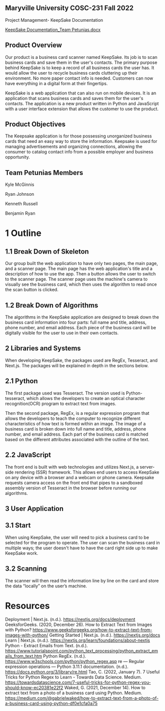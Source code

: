 ## Maryville University COSC-231 Fall 2022
Project Management- KeepSake Documentation 

[KeepSake Documentation_Team Petunias.docx](https://github.com/russell-maryville/COSC-231/files/10180737/KeepSake.Documentation_Team.Petunias.docx)



## Product Overview

Our product is a business card scanner named KeepSake. Its job is to scan business cards and save them in the user's contacts. The primary purpose behind KeepSake is to keep a record of all business cards the user has. It would allow the user to recycle business cards cluttering up their environment. No more paper contact info is needed. Customers can now have everything in a digital form at their fingertips. 

KeepSake is a web application that can also run on mobile devices. It is an application that scans business cards and saves them for the user's contacts. The application is a new product written in Python and JavaScript with a user interface extension that allows the customer to use the product. 


## Product Objectives

The Keepsake application is for those possessing unorganized business cards that need an easy way to store the information. Keepsake is used for managing advertisements and organizing connections, allowing the consumer to catalog contact info from a possible employer and business opportunity. 

## Team Petunias Members

Kyle McGinnis

Ryan Johnson

Kenneth Russell

Benjamin Ryan




# 1 Outline 
## 1.1 Break Down of Skeleton
Our group built the web application to have only two pages, the main page, and a scanner page. The main page has the web application's title and a description of how to use the app. Then a button allows the user to switch to the scanner page. The scanner page uses the machine's camera to visually see the business card, which then uses the algorithm to read once the scan button is clicked.

## 1.2 Break Down of Algorithms
The algorithms in the KeepSake application are designed to break down the business card information into four parts: full name and title, address, phone number, and email address. Each piece of the business card will be digitally visible for the user to use in their own contacts.


## 2 Libraries and Systems

When developing KeepSake, the packages used are RegEx, Tesseract, and Next.js. The packages will be explained in depth in the sections below.

## 2.1 Python 
The first package used was Tesseract. The version used is Python-tesseract, which allows the developers to create an optical character recognition(OCR) program to extract text from images. 

Then the second package, RegEx, is a regular expression program that allows the developers to teach the computer to recognize different characteristics of how text is formed within an image. The image of a business card is broken down into full name and title, address, phone number, and email address. Each part of the business card is matched based on the different attributes associated with the outline of the text.

## 2.2 JavaScript
The front end is built with web technologies and utilizes Next.js, a server-side rendering (SSR) framework. This allows end users to access KeepSake on any device with a browser and a webcam or phone camera. Keepsake requests camera access on the front end that pipes to a sandboxed assembly version of Tesseract in the browser before running our algorithms.

## 3 User Application 
## 3.1 Start 
When using KeepSake, the user will need to pick a business card to be selected for the program to operate. The user can scan the business card in multiple ways; the user doesn't have to have the card right side up to make KeepSake work.


## 3.2 Scanning
The scanner will then read the information line by line on the card and store the data “locally” on the user’s machine.

# Resources

Deployment | Next.js. (n.d.). https://nextjs.org/docs/deployment 
GeeksforGeeks. (2020, December 26). How to Extract Text from Images with Python? https://www.geeksforgeeks.org/how-to-extract-text-from-images-with-python/ 
Getting Started | Next.js. (n.d.). https://nextjs.org/docs 
Learn | Next.js. (n.d.). https://nextjs.org/learn/foundations/about-nextjs 
Python - Extract Emails from Text. (n.d.). https://www.tutorialspoint.com/python_text_processing/python_extract_emails_from_text.htm 
Python RegEx. (n.d.). https://www.w3schools.com/python/python_regex.asp 
re — Regular expression operations — Python 3.11.1 documentation. (n.d.).  https://docs.python.org/3/library/re.html 
Tao, C. (2022, January 7). 7 Useful Tricks for Python Regex to Learn - Towards Data Science. Medium. https://towardsdatascience.com/7-useful-tricks-for-python-regex-you-should-know-ec20381e22f2 
Waked, G. (2021, December 14). How to extract text from a photo of a business card using Python. Medium. https://medium.com/@gabrielwaked/how-to-extract-text-from-a-photo-of-a-business-card-using-python-df0e1cfa0a75 
